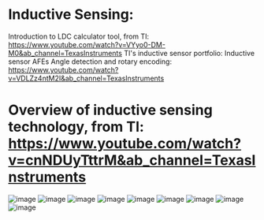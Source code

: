 # Inductive Sensing:
Introduction to LDC calculator tool, from TI: https://www.youtube.com/watch?v=VYyo0-DM-M0&ab_channel=TexasInstruments
TI's inductive sensor portfolio: Inductive sensor AFEs
Angle detection and rotary encoding: https://www.youtube.com/watch?v=VDLZz4ntM2I&ab_channel=TexasInstruments


# Overview of inductive sensing technology, from TI: https://www.youtube.com/watch?v=cnNDUyTttrM&ab_channel=TexasInstruments
![image](https://github.com/nmi246/electronics/assets/42329930/f0085296-20b2-4737-b87f-4b1bf5599212)
![image](https://github.com/nmi246/electronics/assets/42329930/e3f2f385-b70f-48df-988c-91b4fee0f4e3)
![image](https://github.com/nmi246/electronics/assets/42329930/cb57b21d-b39a-4acf-8a10-53e61f233d00)
![image](https://github.com/nmi246/electronics/assets/42329930/54b0ecc1-d784-4e97-a6d6-384b518b566c)
![image](https://github.com/nmi246/electronics/assets/42329930/ec39b653-5e53-4bd7-b884-add59cf404fb)
![image](https://github.com/nmi246/electronics/assets/42329930/ea9b1c95-9b1f-410f-9335-cce1bdd60a69)
![image](https://github.com/nmi246/electronics/assets/42329930/8e4e2d0c-e76b-415e-b58c-d532f93457b1)
![image](https://github.com/nmi246/electronics/assets/42329930/42d2a3fb-2903-48d3-b09b-2f9c17544c39)
![image](https://github.com/nmi246/electronics/assets/42329930/e0d43450-0fb0-4413-ba2e-fe6bec7cfb80)



